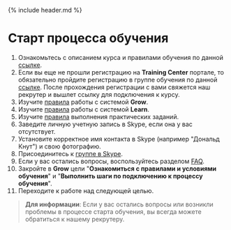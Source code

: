 {% include header.md %}

Старт процесса обучения
====================

1. Ознакомьтесь с описанием курса и правилами обучения по данной [ссылке]({{site.baseurl}}).
2. Если вы еще не прошли регистрацию на **Training Center** портале, то обязательно пройдите регистрацию в группе обучения по данной [ссылке](https://www.training.ru/#!/Training/2305). После прохождения регистрации с вами свяжется наш рекрутер и вышлет ссылку для подключения к курсу.  
3. Изучите [правила]({{site.materialsurl}}general/grow_intro) работы с системой **Grow**.
4. Изучите [правила]({{site.materialsurl}}general/learn_intro) работы с системой **Learn**.
5. Изучите [правила]({{site.materialsurl}}general/practical_tasks_completing_rules) выполнения практических заданий.
6. Заведите личную учетную запись в Skype, если она у вас отсутствует.
7. Установите корректное имя контакта в Skype (например "Дональд Кнут") и свою фотографию.
8. Присоединитесь к [группе в Skype](https://join.skype.com/oUPhgVkYZyHX).
9. Если у вас остались вопросы, воспользуйтесь разделом [FAQ]({{site.materialsurl}}general/faq).
10. Закройте в **Grow** цели "**Ознакомиться с правилами и условиями обучения**" и "**Выполнить шаги по подключению к процессу обучения**".
11. Переходите к работе над следующей целью.

>**Для информации**: Если у вас остались вопросы или возникли проблемы в процессе старта обучения, вы всегда можете обратиться к нашему рекрутеру.